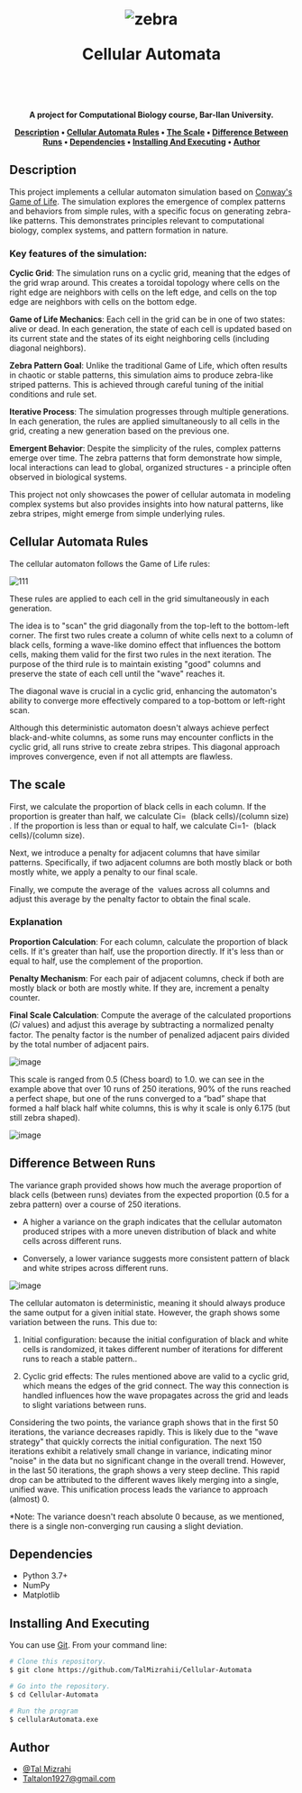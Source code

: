 <h1 align="center">
  
  ![zebra](https://github.com/user-attachments/assets/44729d07-9ec8-420c-852e-5d9910014bd1)

  
Cellular Automata 

  <br>
</h1>

<h4 align="center"> A project for Computational Biology course, Bar-Ilan University.


<p align="center">
  <a href="#description">Description</a> •
  <a href="#cellular-automata-rules">Cellular Automata Rules</a> •
  <a href="#the-scale">The Scale</a> •
  <a href="#difference-between-runs">Difference Between Runs</a> •
  <a href="#dependencies">Dependencies</a> •
    <a href="#installing-and-executing">Installing And Executing</a> •
  <a href="#author">Author</a> 
</p>

## Description

This project implements a cellular automaton simulation based on [Conway's Game of Life](https://en.wikipedia.org/wiki/Conway%27s_Game_of_Life). The simulation explores the emergence of complex patterns and behaviors from simple rules, with a specific focus on generating zebra-like patterns. This demonstrates principles relevant to computational biology, complex systems, and pattern formation in nature.

### Key features of the simulation:

**Cyclic Grid**: The simulation runs on a cyclic grid, meaning that the edges of the grid wrap around. This creates a toroidal topology where cells on the right edge are neighbors with cells on the left edge, and cells on the top edge are neighbors with cells on the bottom edge.

**Game of Life Mechanics**: Each cell in the grid can be in one of two states: alive or dead. In each generation, the state of each cell is updated based on its current state and the states of its eight neighboring cells (including diagonal neighbors).

**Zebra Pattern Goal**: Unlike the traditional Game of Life, which often results in chaotic or stable patterns, this simulation aims to produce zebra-like striped patterns. This is achieved through careful tuning of the initial conditions and rule set.

**Iterative Process**: The simulation progresses through multiple generations. In each generation, the rules are applied simultaneously to all cells in the grid, creating a new generation based on the previous one.

**Emergent Behavior**: Despite the simplicity of the rules, complex patterns emerge over time. The zebra patterns that form demonstrate how simple, local interactions can lead to global, organized structures - a principle often observed in biological systems.

This project not only showcases the power of cellular automata in modeling complex systems but also provides insights into how natural patterns, like zebra stripes, might emerge from simple underlying rules.
  
## Cellular Automata Rules
  
The cellular automaton follows the Game of Life rules:

![111](https://github.com/user-attachments/assets/ebf2f398-a7d1-4ffb-969c-44bad940c2e3)


These rules are applied to each cell in the grid simultaneously in each generation.

The idea is to "scan" the grid diagonally from the top-left to the bottom-left corner. The first two rules create a column of white cells next to a column of black cells, forming a wave-like domino effect that influences the bottom cells, making them valid for the first two rules in the next iteration. The purpose of the third rule is to maintain existing "good" columns and preserve the state of each cell until the "wave" reaches it.

The diagonal wave is crucial in a cyclic grid, enhancing the automaton's ability to converge more effectively compared to a top-bottom or left-right scan.

Although this deterministic automaton doesn't always achieve perfect black-and-white columns, as some runs may encounter conflicts in the cyclic grid, all runs strive to create zebra stripes. This diagonal approach improves convergence, even if not all attempts are flawless.

## The scale

First, we calculate the proportion of black cells in each column. If the proportion is greater than half, we calculate Ci=  (black cells)/(column size)  ​. If the proportion is less than or equal to half, we calculate Ci=1-  (black cells)/(column size)​.

Next, we introduce a penalty for adjacent columns that have similar patterns. Specifically, if two adjacent columns are both mostly black or both mostly white, we apply a penalty to our final scale.

Finally, we compute the average of the ​ values across all columns and adjust this average by the penalty factor to obtain the final scale.

### Explanation

**Proportion Calculation**: For each column, calculate the proportion of black cells. If it's greater than half, use the proportion directly. If it's less than or equal to half, use the complement of the proportion.

**Penalty Mechanism**: For each pair of adjacent columns, check if both are mostly black or both are mostly white. If they are, increment a penalty counter.

**Final Scale Calculation**: Compute the average of the calculated proportions (𝐶𝑖 values) and adjust this average by subtracting a normalized penalty factor. The penalty factor is the number of penalized adjacent pairs divided by the total number of adjacent pairs.

![image](https://github.com/user-attachments/assets/706c8378-9d6c-4e9f-a408-17aa67a56fba)

This scale is ranged from 0.5 (Chess board) to 1.0. we can see in the example above that over 10 runs of 250 iterations,  90% of the runs reached a perfect shape, but one of the runs converged to a “bad” shape that formed a half black half white columns, this is why it scale is only 6.175 (but still zebra shaped).

![image](https://github.com/user-attachments/assets/be0d72ed-1b9d-4629-830d-287232a5d244)


## Difference Between Runs

The variance graph provided shows how much the average proportion of black cells (between runs) deviates from the expected proportion (0.5 for a zebra pattern) over a course of 250 iterations.

* A higher a variance on the graph indicates that the cellular automaton produced stripes with a more uneven distribution of black and white cells across different runs.
  
* Conversely, a lower variance suggests more consistent pattern of black and white stripes across different runs.

![image](https://github.com/user-attachments/assets/72b088d2-9f39-4133-ad03-73c3210f008b)

The cellular automaton is deterministic, meaning it should always produce the same output for a given initial state. However, the graph shows some variation between the runs. This due to:

1. Initial configuration: because the initial configuration of black and white cells is randomized, it takes different number of iterations for different runs to reach a stable pattern..
   
2. Cyclic grid effects: The rules mentioned above are valid to a cyclic grid, which means the edges of the grid connect. The way this connection is handled influences how the wave propagates across the grid and leads to slight variations between runs.

   
Considering the two points, the variance graph shows that in the first 50 iterations, the variance decreases rapidly. This is likely due to the "wave strategy" that quickly corrects the initial configuration. The next 150 iterations exhibit a relatively small change in variance, indicating minor "noise" in the data but no significant change in the overall trend. However, in the last 50 iterations, the graph shows a very steep decline. This rapid drop can be attributed to the different waves likely merging into a single, unified wave. This unification process leads the variance to approach (almost) 0.

*Note: The variance doesn't reach absolute 0 because, as we mentioned, there is a single non-converging run causing a slight deviation.

## Dependencies

* Python 3.7+
* NumPy
* Matplotlib

## Installing And Executing
  
You can use [Git](https://git-scm.com). From your command line:

```bash
# Clone this repository.
$ git clone https://github.com/TalMizrahii/Cellular-Automata

# Go into the repository.
$ cd Cellular-Automata

# Run the program
$ cellularAutomata.exe

```
## Author

* [@Tal Mizrahi](https://github.com/TalMizrahii)
* Taltalon1927@gmail.com
